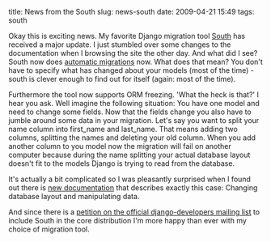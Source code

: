 title: News from the South
slug: news-south
date: 2009-04-21 15:49
tags: south

Okay this is exciting news. My favorite Django migration tool [South](http://south.aeracode.org/) has received a major update. I just stumbled over some changes to the documentation when I browsing the site the other day. And what did I see? South now does [automatic migrations](http://south.aeracode.org/wiki/Autodetection) now. What does that mean? You don't have to specify what has changed about your models (most of the time) - south is clever enough to find out for itself (again: most of the time).

Furthermore the tool now supports ORM freezing. 'What the heck is that?' I hear you ask. Well imagine the following situation: You have one model and need to change some fields. Now that the fields change you also have to jumble around some data in your migration. Let's say you want to split your name column into first_name and last_name. That means adding two columns, splitting the names and deleting your old column. When you add another column to you model now the migration will fail on another computer because during the name splitting your actual database layout doesn't fit to the models Django is trying to read from the database.

It's actually a bit complicated so I was pleasantly surprised when I found out there is [new documentation](http://south.aeracode.org/wiki/Tutorial3) that describes exactly this case: Changing database layout and manipulating data.

And since there is a [petition on the official django-developers mailing list](http://groups.google.com/group/django-developers/browse_thread/thread/c95dfa1f480c3772) to include South in the core distribution I'm more happy than ever with my choice of migration tool.
